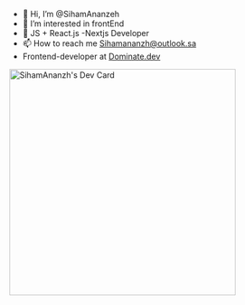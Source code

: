 - 👋 Hi, I’m @SihamAnanzeh
- 👀 I’m interested in frontEnd 
- 🌱 JS + React.js -Nextjs Developer 
- 📫 How to reach me Sihamananzh@outlook.sa
- Frontend-developer at <a href="https://www.dominate.dev/">Dominate.dev</a>

<!---
Siham2000/Siham2000 is a ✨ frontEnd developer ✨ repository because its `README.md` (this file) appears on your GitHub profile.
You can click the Preview link to take a look at your changes.
--->
<a href="https://app.daily.dev/Siham2000"><img src="https://api.daily.dev/devcards/cbddf33795e3493b933376a76614442b.png?r=172" width="400" alt="SihamAnanzh's Dev Card"/></a>
